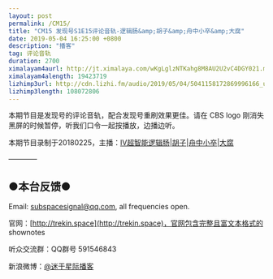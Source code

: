 ```yaml
---
layout: post
permalink: /CM15/
title: "CM15 发现号S1E15评论音轨-逻辑肠&amp;胡子&amp;舟中小卒&amp;大腐"
date: 2019-05-04 16:25:00 +0800
description: "播客"
tag: 评论音轨
duration: 2700
ximalayam4aurl: http://jt.ximalaya.com/wKgLglzNTKahg8M8AU2U2vC4DGY021.m4a?channel=rss&amp;album_id=3135361&amp;track_id=181079052&amp;uid=6418191&amp;jt=http://audio.xmcdn.com/group58/M01/8A/54/wKgLglzNTKahg8M8AU2U2vC4DGY021.m4a
ximalayam4alength: 19423719
lizhimp3url: http://cdn.lizhi.fm/audio/2019/05/04/5041158172869996166_ud.mp3
lizhimp3length: 108072806
---   
```


本期节目是发现号的评论音轨，配合发现号重刷效果更佳。请在 CBS logo 刚消失黑屏的时候暂停，听我们口令一起按播放，边播边听。

本期节目录制于20180225，主播：[IV超智能逻辑肠](https://weibo.com/u/5682045870)\|[胡子](https://weibo.com/p/1005051764117203)\|[舟中小卒](http://weibo.com/u/3044338061)\|[大腐](https://weibo.com/u/5113590549)

————

## ●本台反馈●

Email: [subspacesignal@qq.com](mailto:subspacesignal@qq.com), all frequencies open.

官网：[http://trekin.space](http://trekin.space)，官网包含完整且富文本格式的 shownotes

听众交流群：QQ群号 591546843

新浪微博：[@迷于星际播客](http://weibo.com/lostinst)
